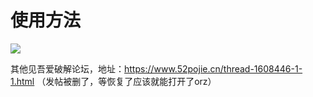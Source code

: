 # 使用方法
![](https://cdn.jsdelivr.net/gh/HPShark/blogimages@master/fanlaifanqu/20220322155457.png)

其他见吾爱破解论坛，地址：https://www.52pojie.cn/thread-1608446-1-1.html
（发帖被删了，等恢复了应该就能打开了orz）